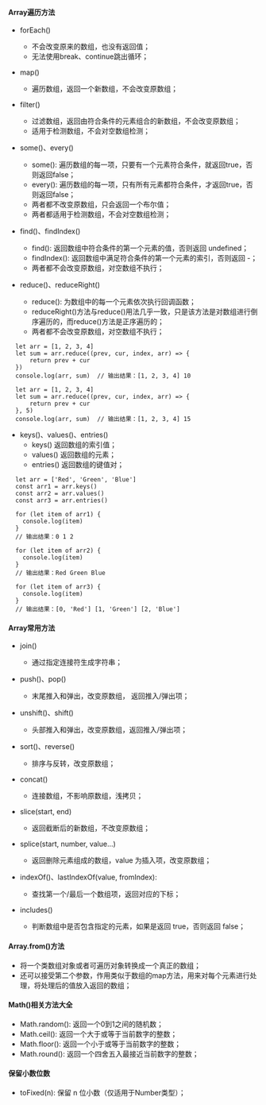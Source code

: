 #### Array遍历方法

- forEach()
  - 不会改变原来的数组，也没有返回值；
  - 无法使用break、continue跳出循环；

- map()
  - 遍历数组，返回一个新数组，不会改变原数组；

- filter()
  - 过滤数组，返回由符合条件的元素组合的新数组，不会改变原数组；
  - 适用于检测数组，不会对空数组检测；

- some()、every()
  - some(): 遍历数组的每一项，只要有一个元素符合条件，就返回true，否则返回false；
  - every(): 遍历数组的每一项，只有所有元素都符合条件，才返回true，否则返回false；
  - 两者都不改变原数组，只会返回一个布尔值；
  - 两者都适用于检测数组，不会对空数组检测；

- find()、findIndex()
  - find(): 返回数组中符合条件的第一个元素的值，否则返回 undefined；
  - findIndex(): 返回数组中满足符合条件的第一个元素的索引，否则返回 -；
  - 两者都不会改变原数组，对空数组不执行；

- reduce()、reduceRight()
  - reduce(): 为数组中的每一个元素依次执行回调函数；
  - reduceRight()方法与reduce()用法几乎一致，只是该方法是对数组进行倒序遍历的，而reduce()方法是正序遍历的；
  - 两者都不会改变原数组，对空数组不执行；
```
  let arr = [1, 2, 3, 4]
  let sum = arr.reduce((prev, cur, index, arr) => {
      return prev + cur
  })  
  console.log(arr, sum)  // 输出结果：[1, 2, 3, 4] 10

  let arr = [1, 2, 3, 4]
  let sum = arr.reduce((prev, cur, index, arr) => {
      return prev + cur
  }, 5)  
  console.log(arr, sum)  // 输出结果：[1, 2, 3, 4] 15
```

- keys()、values()、entries()
  - keys() 返回数组的索引值；
  - values() 返回数组的元素；
  - entries() 返回数组的键值对；
```
  let arr = ['Red', 'Green', 'Blue']
  const arr1 = arr.keys()
  const arr2 = arr.values() 
  const arr3 = arr.entries() 

  for (let item of arr1) {
    console.log(item)
  }
  // 输出结果：0 1 2 

  for (let item of arr2) {
    console.log(item)
  }
  // 输出结果：Red Green Blue

  for (let item of arr3) {
    console.log(item)
  }
  // 输出结果：[0, 'Red'] [1, 'Green'] [2, 'Blue']
```

#### Array常用方法

- join()
  - 通过指定连接符生成字符串；

- push()、pop()
  - 末尾推入和弹出，改变原数组， 返回推入/弹出项；

- unshift()、shift()
  - 头部推入和弹出，改变原数组，返回推入/弹出项；

- sort()、reverse()
  - 排序与反转，改变原数组；

- concat()
  - 连接数组，不影响原数组，浅拷贝；

- slice(start, end)
  - 返回截断后的新数组，不改变原数组；

- splice(start, number, value...)
  - 返回删除元素组成的数组，value 为插入项，改变原数组；

- indexOf()、lastIndexOf(value, fromIndex):
  - 查找第一个/最后一个数组项，返回对应的下标；

- includes()
  - 判断数组中是否包含指定的元素，如果是返回 true，否则返回 false；


#### Array.from()方法

- 将一个类数组对象或者可遍历对象转换成一个真正的数组；
- 还可以接受第二个参数，作用类似于数组的map方法，用来对每个元素进行处理，将处理后的值放入返回的数组；

#### Math()相关方法大全

- Math.random(): 返回一个0到1之间的随机数；
- Math.ceil(): 返回一个大于或等于当前数字的整数；
- Math.floor(): 返回一个小于或等于当前数字的整数；
- Math.round(): 返回一个四舍五入最接近当前数字的整数；

#### 保留小数位数

- toFixed(n): 保留 n 位小数（仅适用于Number类型）；
